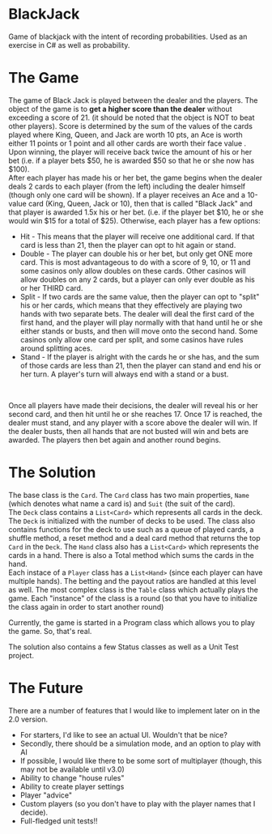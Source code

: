 BlackJack
=========

Game of blackjack with the intent of recording probabilities. Used as an exercise in C# as well as probability.

The Game
========
The game of Black Jack is played between the dealer and the players. The object of the game is to <b>get a higher score than the dealer</b> without exceeding a score of 21. (it should be noted that the object is NOT to beat other players). Score is determined by the sum of the values of the cards played where King, Queen, and Jack are worth 10 pts, an Ace is worth either 11 points or 1 point and all other cards are worth their face value . Upon winning, the player will receive back twice the amount of his or her bet (i.e. if a player bets $50, he is awarded $50 so that he or she now has $100). 
<br>
After each player has made his or her bet, the game begins when the dealer deals 2 cards to each player (from the left) including the dealer himself (though only one card will be shown). If a player receives an Ace and a 10-value card (King, Queen, Jack or 10), then that is called "Black Jack" and that player is awarded 1.5x his or her bet. (i.e. if the player bet $10, he or she would win $15 for a total of $25). 
Otherwise, each player has a few options:
- Hit - This means that the player will receive one additional card. If that card is less than 21, then the player can opt to hit again or stand.
- Double - The player can double his or her bet, but only get ONE more card. This is most advantageous to do with a score of 9, 10, or 11 and some casinos only allow doubles on these cards. Other casinos will allow doubles on any 2 cards, but a player can only ever double as his or her THIRD card. 
- Split - If two cards are the same value, then the player can opt to "split" his or her cards, which means that they effectively are playing two hands with two separate bets. The dealer will deal the first card of the first hand, and the player will play normally with that hand until he or she either stands or busts, and then will move onto the second hand. Some casinos only allow one card per split, and some casinos have rules around splitting aces. 
- Stand - If the player is alright with the cards he or she has, and the sum of those cards are less than 21, then the player can stand and end his or her turn. A player's turn will always end with a stand or a bust.

<br>

Once all players have made their decisions, the dealer will reveal his or her second card, and then hit until he or she reaches 17. Once 17 is reached, the dealer must stand, and any player with a score above the dealer will win. If the dealer busts, then all hands that are not busted will win and bets are awarded. The players then bet again and another round begins.

The Solution
============
The base class is the <code>Card</code>. The <code>Card</code> class has two main properties, <code>Name</code> (which denotes what name a card is) and <code>Suit</code> (the suit of the card). 
<br>
The <code>Deck</code> class contains a <code>List\<Card\></code> which represents all cards in the deck. The <code>Deck</code> is initialized with the number of decks to be used. The class also contains functions for the deck to use such as a queue of played cards, a shuffle method, a reset method and a deal card method that returns the top <code>Card</code> in the <code>Deck</code>. 
The <code>Hand</code> class also has a <code>List\<Card\></code> which represents the cards in a hand. There is also a Total method which sums the cards in the hand.
<br>
Each instace of a <code>Player</code> class has a <code>List\<Hand\></code> (since each player can have multiple hands). The betting and the payout ratios are handled at this level as well.
The most complex class is the <code>Table</code> class which actually plays the game. Each "instance" of the class is a round (so that you have to initialize the class again in order to start another round)

Currently, the game is started in a Program class which allows you to play the game. So, that's real.

The solution also contains a few Status classes as well as a Unit Test project.

The Future
============
There are a number of features that I would like to implement later on in the 2.0 version. 
- For starters, I'd like to see an actual UI. Wouldn't that be nice?
- Secondly, there should be a simulation mode, and an option to play with AI
- If possible, I would like there to be some sort of multiplayer (though, this may not be available until v3.0)
- Ability to change "house rules"
- Ability to create player settings
- Player "advice"
- Custom players (so you don't have to play with the player names that I decide).
- Full-fledged unit tests!!

